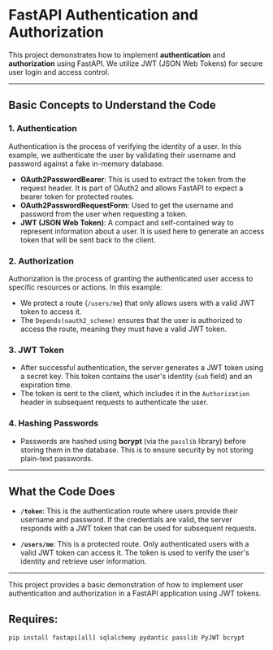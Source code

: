 # FastAPI Authentication and Authorization

This project demonstrates how to implement **authentication** and **authorization** using FastAPI. We utilize JWT (JSON Web Tokens) for secure user login and access control.

---

## **Basic Concepts to Understand the Code**

### **1. Authentication**
Authentication is the process of verifying the identity of a user. In this example, we authenticate the user by validating their username and password against a fake in-memory database.

- **OAuth2PasswordBearer**: This is used to extract the token from the request header. It is part of OAuth2 and allows FastAPI to expect a bearer token for protected routes.
- **OAuth2PasswordRequestForm**: Used to get the username and password from the user when requesting a token.
- **JWT (JSON Web Token)**: A compact and self-contained way to represent information about a user. It is used here to generate an access token that will be sent back to the client.

### **2. Authorization**
Authorization is the process of granting the authenticated user access to specific resources or actions. In this example:
- We protect a route (`/users/me`) that only allows users with a valid JWT token to access it.
- The `Depends(oauth2_scheme)` ensures that the user is authorized to access the route, meaning they must have a valid JWT token.

### **3. JWT Token**
- After successful authentication, the server generates a JWT token using a secret key. This token contains the user's identity (`sub` field) and an expiration time.
- The token is sent to the client, which includes it in the `Authorization` header in subsequent requests to authenticate the user.

### **4. Hashing Passwords**
- Passwords are hashed using **bcrypt** (via the `passlib` library) before storing them in the database. This is to ensure security by not storing plain-text passwords.

---

## **What the Code Does**

- **`/token`**: This is the authentication route where users provide their username and password. If the credentials are valid, the server responds with a JWT token that can be used for subsequent requests.
  
- **`/users/me`**: This is a protected route. Only authenticated users with a valid JWT token can access it. The token is used to verify the user's identity and retrieve user information.

---

This project provides a basic demonstration of how to implement user authentication and authorization in a FastAPI application using JWT tokens.


## Requires:

```pip install fastapi[all] sqlalchemy pydantic passlib PyJWT bcrypt```